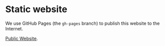 # Static website

We use GitHub Pages (the `gh-pages` branch) to publish this website to the Internet.

[Public Website](http://opennebraska.github.io/pri-tif/).

